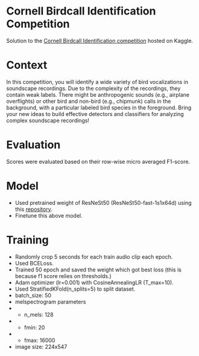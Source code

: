 # Cornell Birdcall Identification Competition
Solution to the [Cornell Birdcall Identification competition](https://www.kaggle.com/c/birdsong-recognition) hosted on Kaggle.

# Context
In this competition, you will identify a wide variety of bird vocalizations in soundscape recordings. Due to the complexity of the recordings, they contain weak labels. There might be anthropogenic sounds (e.g., airplane overflights) or other bird and non-bird (e.g., chipmunk) calls in the background, with a particular labeled bird species in the foreground. Bring your new ideas to build effective detectors and classifiers for analyzing complex soundscape recordings!
# Evaluation
Scores were evaluated based on their row-wise micro averaged F1-score.
# Model
* Used pretrained weight of ResNeSt50 (ResNeSt50-fast-1s1x64d) using this [repository](https://github.com/zhanghang1989/ResNeSt).
* Finetune this above model.
# Training
* Randomly crop 5 seconds for each train audio clip each epoch.
* Used BCELoss.
* Trained 50 epoch and saved the weight which got best loss (this is because f1 score relies on thresholds.)
* Adam optimizer (lr=0.001) with CosineAnnealingLR (T_max=10).
* Used StratifiedKFold(n_splits=5) to split dataset.
* batch_size: 50
* melspectrogram parameters
* * n_mels: 128
* * fmin: 20
* * fmax: 16000
* image size: 224x547

